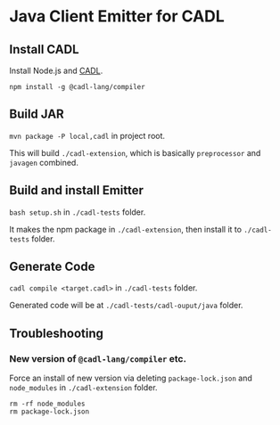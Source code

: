 # Java Client Emitter for CADL

## Install CADL

Install Node.js and [CADL](https://github.com/microsoft/cadl/).

```shell
npm install -g @cadl-lang/compiler
```

## Build JAR

`mvn package -P local,cadl` in project root.

This will build `./cadl-extension`, which is basically `preprocessor` and `javagen` combined.

## Build and install Emitter

`bash setup.sh` in `./cadl-tests` folder.

It makes the npm package in `./cadl-extension`, then install it to `./cadl-tests` folder.

## Generate Code

`cadl compile <target.cadl>` in `./cadl-tests` folder.

Generated code will be at `./cadl-tests/cadl-ouput/java` folder.

## Troubleshooting

### New version of `@cadl-lang/compiler` etc.

Force an install of new version via deleting `package-lock.json` and `node_modules` in `./cadl-extension` folder.

```shell
rm -rf node_modules
rm package-lock.json
```
